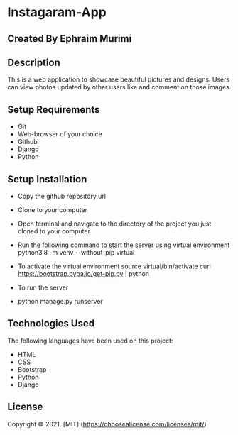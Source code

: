 # Instagaram-App

## Created By Ephraim Murimi
## Description
This is a web application to showcase beautiful pictures and designs. Users can view photos updated by other users like and comment on those images. 

## Setup Requirements
* Git 
* Web-browser of your choice
* Github
* Django
* Python

## Setup Installation
* Copy the github repository url
* Clone to your computer
* Open terminal and navigate to the directory of the project you just cloned to your computer
* Run the following command to start the server using virtual environment
python3.8 -m venv --without-pip virtual
* To activate the virtual environment
source virtual/bin/activate
curl https://bootstrap.pypa.io/get-pip.py | python
* To run the server

* python manage.py runserver

## Technologies Used
The following languages have been used on this project:

* HTML
* CSS
* Bootstrap
* Python
* Django

## License
Copyright &copy; 2021. [MIT] (https://choosealicense.com/licenses/mit/)